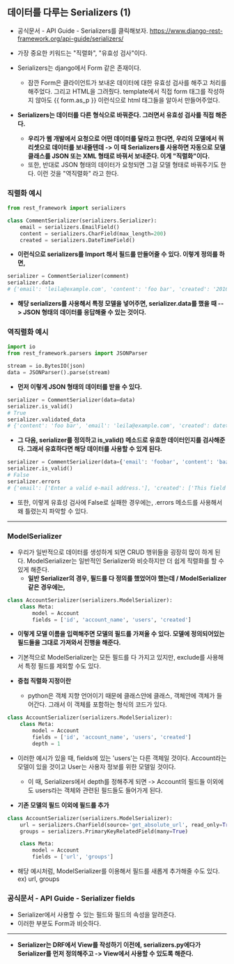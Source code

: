 ## 데이터를 다루는 Serializers (1)
- 공식문서 - API Guide - Serializers를 클릭해보자. https://www.django-rest-framework.org/api-guide/serializers/
- 가장 중요한 키워드는 "직렬화", "유효성 검사"이다. 
- Serializers는 django에서 Form 같은 존재이다. 
  - 잠깐 Form은 클라이언트가 보내온 데이터에 대한 유효성 검사를 해주고 처리를 해주었다. 그리고 HTML을 그려줬다. template에서 직접 form 태그를 작성하지 않아도 {{ form.as_p }} 이런식으로 html 
    태그들을 알아서 만들어주었다. 
    
- **Serializers는 데이터를 다른 형식으로 바꿔준다. 그러면서 유효성 검사를 직접 해준다.** 
  - **우리가 웹 개발에서 요청으로 어떤 데이터를 달라고 한다면, 우리의 모델에서 쿼리셋으로 데이터를 보내줄텐데 -> 이 때 Serializers를 사용하면 자동으로 모델 클래스를 JSON 또는 XML 형태로 바꿔서 보내준다. 이게 "직렬화"이다.**
  - 또한, 반대로 JSON 형태의 데이터가 요청되면 그걸 모델 형태로 바꿔주기도 한다. 이런 것을 "역직렬화" 라고 한다.


### 직렬화 예시
```python
from rest_framework import serializers

class CommentSerializer(serializers.Serializer):
    email = serializers.EmailField()
    content = serializers.CharField(max_length=200)
    created = serializers.DateTimeField()
```

- **이런식으로 serializers를 Import 해서 필드를 만들어줄 수 있다. 이렇게 정의를 하면,**

```python
serializer = CommentSerializer(comment)
serializer.data
# {'email': 'leila@example.com', 'content': 'foo bar', 'created': '2016-01-27T15:17:10.375877'}
```

- **해당 serializers를 사용해서 특정 모델을 넣어주면, serializer.data를 했을 때 --> JSON 형태의 데이터를 응답해줄 수 있는 것이다.**


### 역직렬화 예시
```python
import io
from rest_framework.parsers import JSONParser

stream = io.BytesIO(json)
data = JSONParser().parse(stream)
```

- **먼저 이렇게 JSON 형태의 데이터를 받을 수 있다.** 

```python
serializer = CommentSerializer(data=data)
serializer.is_valid()
# True
serializer.validated_data
# {'content': 'foo bar', 'email': 'leila@example.com', 'created': datetime.datetime(2012, 08, 22, 16, 20, 09, 822243)}
```

- **그 다음, serializer를 정의하고 is_valid() 메소드로 유효한 데이터인지를 검사해준다. 그래서 유효하다면 해당 데이터를 사용할 수 있게 된다.** 

```python
serializer = CommentSerializer(data={'email': 'foobar', 'content': 'baz'})
serializer.is_valid()
# False
serializer.errors
# {'email': ['Enter a valid e-mail address.'], 'created': ['This field is required.']}
```

- 또한, 이렇게 유효성 검사에 False로 실패한 경우에는, .errors 메소드를 사용해서 왜 틀렸는지 파악할 수 있다. 

* * * 

### ModelSerializer
- 우리가 일반적으로 데이터를 생성하게 되면 CRUD 행위들을 굉장히 많이 하게 된다. ModelSerializer는 일반적인 Serializer와 비슷하지만 더 쉽게 직렬화를 할 수 있게 해준다.
  - **일반 Serializer의 경우, 필드를 다 정의를 했었어야 했는데 / ModelSerializer 같은 경우에는,**

```python
class AccountSerializer(serializers.ModelSerializer):
    class Meta:
        model = Account
        fields = ['id', 'account_name', 'users', 'created']
```

- **이렇게 모델 이름을 입력해주면 모델의 필드를 가져올 수 있다. 모델에 정의되어있는 필드들을 그대로 가져와서 진행을 해준다.**
- 기본적으로 ModelSerializer는 모든 필드를 다 가지고 있지만, exclude를 사용해서 특정 필드를 제외할 수도 있다. 


- **중첩 직렬화 지정이란**
  - python은 객체 지향 언어이기 때문에 클래스안에 클래스, 객체안에 객체가 들어간다. 그래서 이 객체를 포함하는 형식의 코드가 있다. 

```python
class AccountSerializer(serializers.ModelSerializer):
    class Meta:
        model = Account
        fields = ['id', 'account_name', 'users', 'created']
        depth = 1
 ```
 
 - 이러한 예시가 있을 때, fields에 있는 'users'는 다른 객체일 것이다. Account라는 모델이 있을 것이고 User는 사용자 정보를 위한 모델일 것이다. 
   - 이 때, Serializers에서 depth를 정해주게 되면 -> Account의 필드들 이외에도 users라는 객체와 관련된 필드들도 들어가게 된다. 


- **기존 모델의 필드 이외에 필드를 추가**
```python
class AccountSerializer(serializers.ModelSerializer):
    url = serializers.CharField(source='get_absolute_url', read_only=True)
    groups = serializers.PrimaryKeyRelatedField(many=True)

    class Meta:
        model = Account
        fields = ['url', 'groups']
```

- 해당 예시처럼, ModelSerializer를 이용해서 필드를 새롭게 추가해줄 수도 있다. ex) url, groups


### 공식문서 - API Guide - Serializer fields
- Serializer에서 사용할 수 있는 필드와 필드의 속성을 알려준다. 
- 이러한 부분도 Form과 비슷하다.


* * *

- **Serializer는 DRF에서 View를 작성하기 이전에, serializers.py에다가 Serializer를 먼저 정의해주고  -> View에서 사용할 수 있도록 해준다.**
